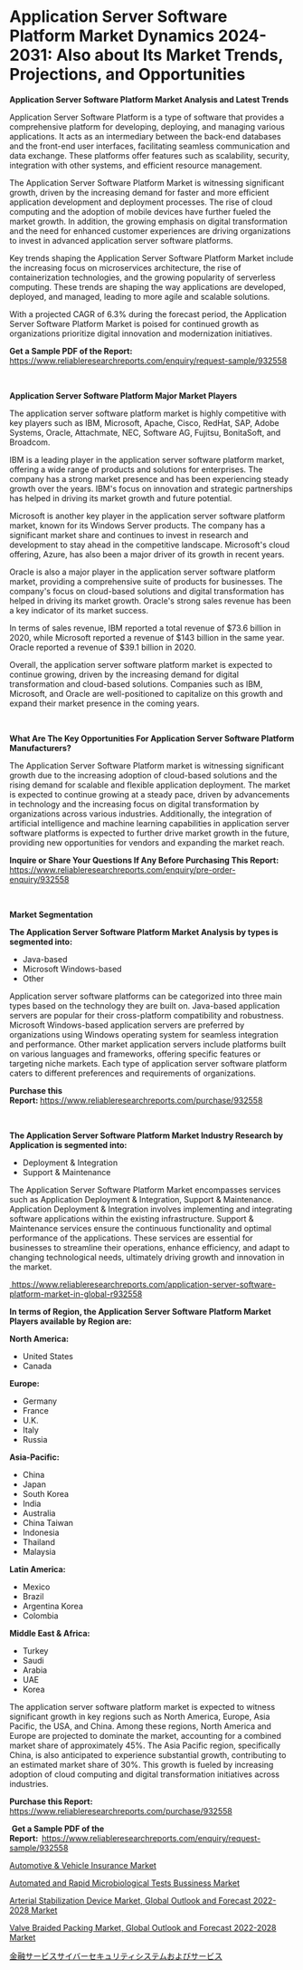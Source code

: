 <p><h1>Application Server Software Platform Market Dynamics 2024-2031: Also about Its Market Trends, Projections, and Opportunities</h1></p><p><strong>Application Server Software Platform Market Analysis and Latest Trends</strong></p>
<p><p>Application Server Software Platform is a type of software that provides a comprehensive platform for developing, deploying, and managing various applications. It acts as an intermediary between the back-end databases and the front-end user interfaces, facilitating seamless communication and data exchange. These platforms offer features such as scalability, security, integration with other systems, and efficient resource management.</p><p>The Application Server Software Platform Market is witnessing significant growth, driven by the increasing demand for faster and more efficient application development and deployment processes. The rise of cloud computing and the adoption of mobile devices have further fueled the market growth. In addition, the growing emphasis on digital transformation and the need for enhanced customer experiences are driving organizations to invest in advanced application server software platforms.</p><p>Key trends shaping the Application Server Software Platform Market include the increasing focus on microservices architecture, the rise of containerization technologies, and the growing popularity of serverless computing. These trends are shaping the way applications are developed, deployed, and managed, leading to more agile and scalable solutions.</p><p>With a projected CAGR of 6.3% during the forecast period, the Application Server Software Platform Market is poised for continued growth as organizations prioritize digital innovation and modernization initiatives.</p></p>
<p><strong>Get a Sample PDF of the Report:&nbsp;</strong> <a href="https://www.reliableresearchreports.com/enquiry/request-sample/932558">https://www.reliableresearchreports.com/enquiry/request-sample/932558</a></p>
<p>&nbsp;</p>
<p><strong>Application Server Software Platform Major Market Players</strong></p>
<p><p>The application server software platform market is highly competitive with key players such as IBM, Microsoft, Apache, Cisco, RedHat, SAP, Adobe Systems, Oracle, Attachmate, NEC, Software AG, Fujitsu, BonitaSoft, and Broadcom.</p><p>IBM is a leading player in the application server software platform market, offering a wide range of products and solutions for enterprises. The company has a strong market presence and has been experiencing steady growth over the years. IBM's focus on innovation and strategic partnerships has helped in driving its market growth and future potential.</p><p>Microsoft is another key player in the application server software platform market, known for its Windows Server products. The company has a significant market share and continues to invest in research and development to stay ahead in the competitive landscape. Microsoft's cloud offering, Azure, has also been a major driver of its growth in recent years.</p><p>Oracle is also a major player in the application server software platform market, providing a comprehensive suite of products for businesses. The company's focus on cloud-based solutions and digital transformation has helped in driving its market growth. Oracle's strong sales revenue has been a key indicator of its market success.</p><p>In terms of sales revenue, IBM reported a total revenue of $73.6 billion in 2020, while Microsoft reported a revenue of $143 billion in the same year. Oracle reported a revenue of $39.1 billion in 2020.</p><p>Overall, the application server software platform market is expected to continue growing, driven by the increasing demand for digital transformation and cloud-based solutions. Companies such as IBM, Microsoft, and Oracle are well-positioned to capitalize on this growth and expand their market presence in the coming years.</p></p>
<p>&nbsp;</p>
<p><strong>What Are The Key Opportunities For Application Server Software Platform Manufacturers?</strong></p>
<p><p>The Application Server Software Platform market is witnessing significant growth due to the increasing adoption of cloud-based solutions and the rising demand for scalable and flexible application deployment. The market is expected to continue growing at a steady pace, driven by advancements in technology and the increasing focus on digital transformation by organizations across various industries. Additionally, the integration of artificial intelligence and machine learning capabilities in application server software platforms is expected to further drive market growth in the future, providing new opportunities for vendors and expanding the market reach.</p></p>
<p><strong>Inquire or Share Your Questions If Any Before Purchasing This Report:</strong> <a href="https://www.reliableresearchreports.com/enquiry/pre-order-enquiry/932558">https://www.reliableresearchreports.com/enquiry/pre-order-enquiry/932558</a></p>
<p>&nbsp;</p>
<p><strong>Market Segmentation</strong></p>
<p><strong>The Application Server Software Platform Market Analysis by types is segmented into:</strong></p>
<p><ul><li>Java-based</li><li>Microsoft Windows-based</li><li>Other</li></ul></p>
<p><p>Application server software platforms can be categorized into three main types based on the technology they are built on. Java-based application servers are popular for their cross-platform compatibility and robustness. Microsoft Windows-based application servers are preferred by organizations using Windows operating system for seamless integration and performance. Other market application servers include platforms built on various languages and frameworks, offering specific features or targeting niche markets. Each type of application server software platform caters to different preferences and requirements of organizations.</p></p>
<p><strong>Purchase this Report:&nbsp;</strong><a href="https://www.reliableresearchreports.com/purchase/932558">https://www.reliableresearchreports.com/purchase/932558</a></p>
<p>&nbsp;</p>
<p><strong>The Application Server Software Platform Market Industry Research by Application is segmented into:</strong></p>
<p><ul><li>Deployment & Integration</li><li>Support & Maintenance</li></ul></p>
<p><p>The Application Server Software Platform Market encompasses services such as Application Deployment & Integration, Support & Maintenance. Application Deployment & Integration involves implementing and integrating software applications within the existing infrastructure. Support & Maintenance services ensure the continuous functionality and optimal performance of the applications. These services are essential for businesses to streamline their operations, enhance efficiency, and adapt to changing technological needs, ultimately driving growth and innovation in the market.</p></p>
<p><a href="https://www.reliableresearchreports.com/application-server-software-platform-market-in-global-r932558">&nbsp;https://www.reliableresearchreports.com/application-server-software-platform-market-in-global-r932558</a></p>
<p><strong>In terms of Region, the Application Server Software Platform Market Players available by Region are:</strong></p>
<p>
    <p> <strong> North America: </strong>
        <ul>
            <li>United States</li>
            <li>Canada</li>
        </ul>
        </p> 
    <p> <strong> Europe: </strong>
        <ul>
            <li>Germany</li>
            <li>France</li>
            <li>U.K.</li>
            <li>Italy</li>
            <li>Russia</li>
        </ul>
        </p> 
    <p> <strong> Asia-Pacific: </strong>
        <ul>
            <li>China</li>
            <li>Japan</li>
            <li>South Korea</li>
            <li>India</li>
            <li>Australia</li>
            <li>China Taiwan</li>
            <li>Indonesia</li>
            <li>Thailand</li>
            <li>Malaysia</li>
        </ul>
        </p> 
    <p> <strong> Latin America: </strong>
        <ul>
            <li>Mexico</li>
            <li>Brazil</li>
            <li>Argentina Korea</li>
            <li>Colombia</li>
        </ul>
        </p> 
    <p> <strong> Middle East & Africa: </strong>
        <ul>
            <li>Turkey</li>
            <li>Saudi</li>
            <li>Arabia</li>
            <li>UAE</li>
            <li>Korea</li>
        </ul>
    </p>
    </p>
<p><p>The application server software platform market is expected to witness significant growth in key regions such as North America, Europe, Asia Pacific, the USA, and China. Among these regions, North America and Europe are projected to dominate the market, accounting for a combined market share of approximately 45%. The Asia Pacific region, specifically China, is also anticipated to experience substantial growth, contributing to an estimated market share of 30%. This growth is fueled by increasing adoption of cloud computing and digital transformation initiatives across industries.</p></p>
<p><strong>Purchase this Report: </strong><a href="https://www.reliableresearchreports.com/purchase/932558">https://www.reliableresearchreports.com/purchase/932558</a></p>
<p>&nbsp;<strong>Get a Sample PDF of the Report:&nbsp;&nbsp;</strong><a href="https://www.reliableresearchreports.com/enquiry/request-sample/932558">https://www.reliableresearchreports.com/enquiry/request-sample/932558</a></p>
<p><strong></strong></p>
<p><p><a href="https://github.com/rahu1506/Market-Research-Report-List-5/blob/main/automotive-vehicle-insurance-market.md">Automotive & Vehicle Insurance Market</a></p><p><a href="https://github.com/juniordelafrance/Market-Research-Report-List-4/blob/main/automated-and-rapid-microbiological-tests-bussiness-market.md">Automated and Rapid Microbiological Tests Bussiness Market</a></p><p><a href="https://issuu.com/reportprime-2/docs/arterial-stabilization-device-marke_eb83c28c2e369b">Arterial Stabilization Device Market, Global Outlook and Forecast 2022-2028 Market</a></p><p><a href="https://issuu.com/reportprime-2/docs/valve-braided-packing-market-global_33f0020fde60bc">Valve Braided Packing Market, Global Outlook and Forecast 2022-2028 Market</a></p><p><a href="https://medium.com/@evekerluke2023/%E3%82%B0%E3%83%AD%E3%83%BC%E3%83%90%E3%83%AB%E9%87%91%E8%9E%8D%E3%82%B5%E3%83%BC%E3%83%93%E3%82%B9%E3%82%B5%E3%82%A4%E3%83%90%E3%83%BC%E3%82%BB%E3%82%AD%E3%83%A5%E3%83%AA%E3%83%86%E3%82%A3%E3%82%B7%E3%82%B9%E3%83%86%E3%83%A0%E3%81%8A%E3%82%88%E3%81%B3%E3%82%B5%E3%83%BC%E3%83%93%E3%82%B9%E5%B8%82%E5%A0%B4%E3%82%BB%E3%82%AF%E3%82%BF%E3%83%BC-2024%E5%B9%B4-2031%E5%B9%B4-%E5%B8%82%E5%A0%B4%E3%83%A1%E3%83%88%E3%83%AA%E3%82%AF%E3%82%B9%E3%81%A8%E5%B8%82%E5%A0%B4%E6%88%A6%E7%95%A5%E6%B4%9E%E5%AF%9F-8fc9f4515974">金融サービスサイバーセキュリティシステムおよびサービス</a></p></p>